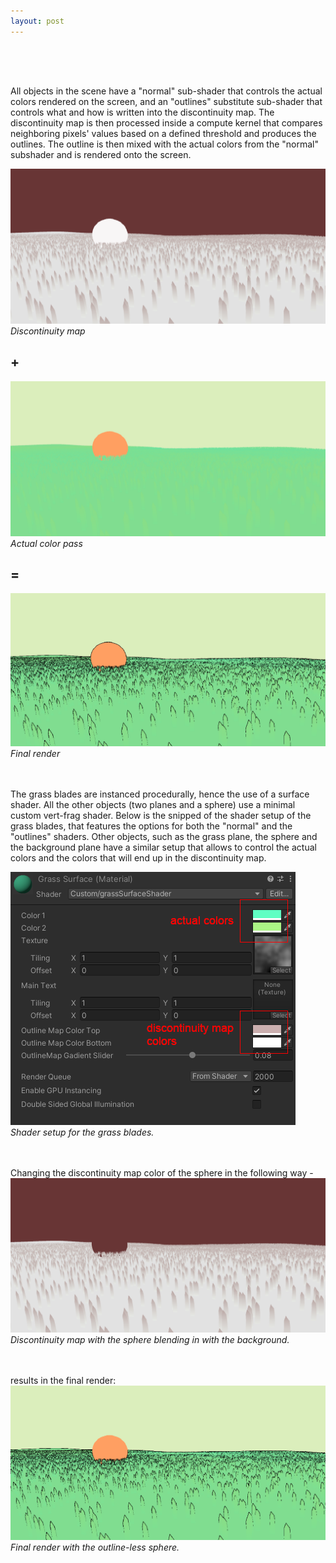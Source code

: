 ```yaml
---
layout: post
---
```


<div style="height: 50px;"></div>

All objects in the scene have a "normal" sub-shader that controls the actual colors rendered on the screen, and an "outlines" substitute sub-shader that controls what and how is written into the discontinuity map. The discontinuity map is then processed inside a compute kernel that compares neighboring pixels' values based on a defined threshold and produces the outlines. The outline is then mixed with the actual colors from the "normal" subshader and is rendered onto the screen.

![Alt text](/assets/images/outlines/discontinuity_map_full.png) 
*Discontinuity map*

## +

![Alt text](/assets/images/outlines/colors_full.png) 
*Actual color pass*

## =

![Alt text](/assets/images/outlines/outlines_full.png) 
*Final render*

<div style="height: 20px;"></div>

The grass blades are instanced procedurally, hence the use of a surface shader. All the other objects (two planes and a sphere) use a minimal custom vert-frag shader. Below is the snipped of the shader setup of the grass blades, that features the options for both the "normal" and the "outlines" shaders. Other objects, such as the grass plane, the sphere and the background plane have a similar setup that allows to control the actual colors and the colors that will end up in the discontinuity map.

![Alt text](/assets/images/outlines/editor.png) 
*Shader setup for the grass blades.*

<div style="height: 20px;"></div>


Changing the discontinuity map color of the sphere in the following way -
![Alt text](/assets/images/outlines/discontinuity_map_edited.png) 
*Discontinuity map with the sphere blending in with the background.*

<div style="height: 20px;"></div>

results in the final render:
![Alt text](/assets/images/outlines/outlines_edited.png) 
*Final render with the outline-less sphere.*

<div style="height: 20px;"></div>